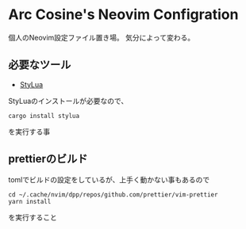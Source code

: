 # Arc Cosine's Neovim Configration

個人のNeovim設定ファイル置き場。
気分によって変わる。

## 必要なツール

-   [StyLua](https://github.com/JohnnyMorganz/StyLua)

StyLuaのインストールが必要なので、

    cargo install stylua

を実行する事

## prettierのビルド

tomlでビルドの設定をしているが、上手く動かない事もあるので

    cd ~/.cache/nvim/dpp/repos/github.com/prettier/vim-prettier
    yarn install

を実行すること
